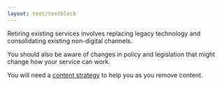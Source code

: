 ```yaml
---
layout: text/textblock
---
```


Retiring existing services involves replacing legacy technology and consolidating existing non-digital channels.

You should also be aware of changes in policy and legislation that might change how your service can work.

You will need a [content strategy](/content-strategy/) to help you as you remove content.
